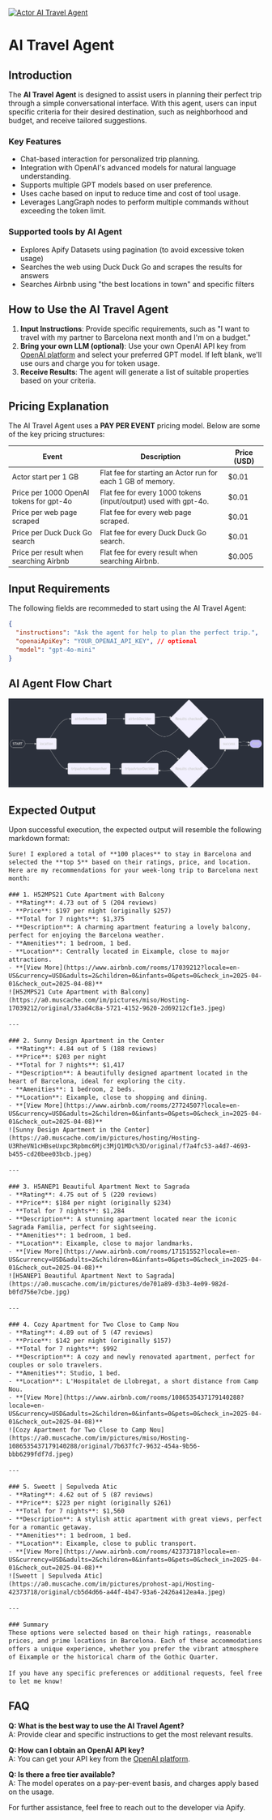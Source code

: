 [![Actor AI Travel Agent](https://apify.com/actor-badge?actor=maxfindel/ai-travel-agent)](https://apify.com/maxfindel/ai-travel-agent)

# AI Travel Agent

## Introduction
The **AI Travel Agent** is designed to assist users in planning their perfect trip through a simple conversational interface. With this agent, users can input specific criteria for their desired destination, such as neighborhood and budget, and receive tailored suggestions.

### Key Features
- Chat-based interaction for personalized trip planning.
- Integration with OpenAI's advanced models for natural language understanding.
- Supports multiple GPT models based on user preference.
- Uses cache based on input to reduce time and cost of tool usage.
- Leverages LangGraph nodes to perform multiple commands without exceeding the token limit.

### Supported tools by AI Agent
- Explores Apify Datasets using pagination (to avoid excessive token usage)
- Searches the web using Duck Duck Go and scrapes the results for answers
- Searches Airbnb using "the best locations in town" and specific filters

## How to Use the AI Travel Agent
1. **Input Instructions**: Provide specific requirements, such as "I want to travel with my partner to Barcelona next month and I'm on a budget."
2. **Bring your own LLM (optional)**: Use your own OpenAI API key from [OpenAI platform](https://platform.openai.com/account/api-keys) and select your preferred GPT model. If left blank, we'll use ours and charge you for token usage.
3. **Receive Results**: The agent will generate a list of suitable properties based on your criteria.

## Pricing Explanation
The AI Travel Agent uses a **PAY PER EVENT** pricing model. Below are some of the key pricing structures:

| Event | Description | Price (USD) |
| --- | --- | --- |
| Actor start per 1 GB | Flat fee for starting an Actor run for each 1 GB of memory.| $0.01 |
| Price per 1000 OpenAI tokens for gpt-4o | Flat fee for every 1000 tokens (input/output) used with gpt-4o.| $0.01 |
| Price per web page scraped | Flat fee for every web page scraped. | $0.01 |
| Price per Duck Duck Go search | Flat fee for every Duck Duck Go search. | $0.01 |
| Price per result when searching Airbnb | Flat fee for every result when searching Airbnb. | $0.005 |`

## Input Requirements
The following fields are recommeded to start using the AI Travel Agent:

```json
{
  "instructions": "Ask the agent for help to plan the perfect trip.",
  "openaiApiKey": "YOUR_OPENAI_API_KEY", // optional
  "model": "gpt-4o-mini"
}
```

## AI Agent Flow Chart
![Mermaid Flow Chart](https://github.com/Fellowship-dev/ai-agent-actor-4-travel-agent/blob/main/mermaid.png?raw=true)

## Expected Output
Upon successful execution, the expected output will resemble the following markdown format:

```
Sure! I explored a total of **100 places** to stay in Barcelona and selected the **top 5** based on their ratings, price, and location. Here are my recommendations for your week-long trip to Barcelona next month:

### 1. H52MPS21 Cute Apartment with Balcony
- **Rating**: 4.73 out of 5 (204 reviews)
- **Price**: $197 per night (originally $257)
- **Total for 7 nights**: $1,375
- **Description**: A charming apartment featuring a lovely balcony, perfect for enjoying the Barcelona weather.
- **Amenities**: 1 bedroom, 1 bed.
- **Location**: Centrally located in Eixample, close to major attractions.
- **[View More](https://www.airbnb.com/rooms/17039212?locale=en-US&currency=USD&adults=2&children=0&infants=0&pets=0&check_in=2025-04-01&check_out=2025-04-08)**
![H52MPS21 Cute Apartment with Balcony](https://a0.muscache.com/im/pictures/miso/Hosting-17039212/original/33ad4c8a-5721-4152-9620-2d69212cf1e3.jpeg)

---

### 2. Sunny Design Apartment in the Center
- **Rating**: 4.84 out of 5 (188 reviews)
- **Price**: $203 per night
- **Total for 7 nights**: $1,417
- **Description**: A beautifully designed apartment located in the heart of Barcelona, ideal for exploring the city.
- **Amenities**: 1 bedroom, 2 beds.
- **Location**: Eixample, close to shopping and dining.
- **[View More](https://www.airbnb.com/rooms/27724507?locale=en-US&currency=USD&adults=2&children=0&infants=0&pets=0&check_in=2025-04-01&check_out=2025-04-08)**
![Sunny Design Apartment in the Center](https://a0.muscache.com/im/pictures/hosting/Hosting-U3RheVN1cHBseUxpc3Rpbmc6Mjc3MjQ1MDc%3D/original/f7a4fc53-a4d7-4693-b455-cd20bee03bcb.jpeg)

---

### 3. H5ANEP1 Beautiful Apartment Next to Sagrada
- **Rating**: 4.75 out of 5 (220 reviews)
- **Price**: $184 per night (originally $234)
- **Total for 7 nights**: $1,284
- **Description**: A stunning apartment located near the iconic Sagrada Familia, perfect for sightseeing.
- **Amenities**: 1 bedroom, 1 bed.
- **Location**: Eixample, close to major landmarks.
- **[View More](https://www.airbnb.com/rooms/17151552?locale=en-US&currency=USD&adults=2&children=0&infants=0&pets=0&check_in=2025-04-01&check_out=2025-04-08)**
![H5ANEP1 Beautiful Apartment Next to Sagrada](https://a0.muscache.com/im/pictures/de701a89-d3b3-4e09-982d-b0fd756e7cbe.jpg)

---

### 4. Cozy Apartment for Two Close to Camp Nou
- **Rating**: 4.89 out of 5 (47 reviews)
- **Price**: $142 per night (originally $157)
- **Total for 7 nights**: $992
- **Description**: A cozy and newly renovated apartment, perfect for couples or solo travelers.
- **Amenities**: Studio, 1 bed.
- **Location**: L'Hospitalet de Llobregat, a short distance from Camp Nou.
- **[View More](https://www.airbnb.com/rooms/1086535437179140288?locale=en-US&currency=USD&adults=2&children=0&infants=0&pets=0&check_in=2025-04-01&check_out=2025-04-08)**
![Cozy Apartment for Two Close to Camp Nou](https://a0.muscache.com/im/pictures/miso/Hosting-1086535437179140288/original/7b637fc7-9632-454a-9b56-bbb6299fdf7d.jpeg)

---

### 5. Sweett | Sepulveda Atic
- **Rating**: 4.62 out of 5 (87 reviews)
- **Price**: $223 per night (originally $261)
- **Total for 7 nights**: $1,560
- **Description**: A stylish attic apartment with great views, perfect for a romantic getaway.
- **Amenities**: 1 bedroom, 1 bed.
- **Location**: Eixample, close to public transport.
- **[View More](https://www.airbnb.com/rooms/42373718?locale=en-US&currency=USD&adults=2&children=0&infants=0&pets=0&check_in=2025-04-01&check_out=2025-04-08)**
![Sweett | Sepulveda Atic](https://a0.muscache.com/im/pictures/prohost-api/Hosting-42373718/original/cb5d4d66-a44f-4b47-93a6-2426a412ea4a.jpeg)

---

### Summary
These options were selected based on their high ratings, reasonable prices, and prime locations in Barcelona. Each of these accommodations offers a unique experience, whether you prefer the vibrant atmosphere of Eixample or the historical charm of the Gothic Quarter. 

If you have any specific preferences or additional requests, feel free to let me know!
```

## FAQ
**Q: What is the best way to use the AI Travel Agent?**  
A: Provide clear and specific instructions to get the most relevant results.

**Q: How can I obtain an OpenAI API key?**  
A: You can get your API key from the [OpenAI platform](https://platform.openai.com/account/api-keys).

**Q: Is there a free tier available?**  
A: The model operates on a pay-per-event basis, and charges apply based on the usage.

For further assistance, feel free to reach out to the developer via Apify.
